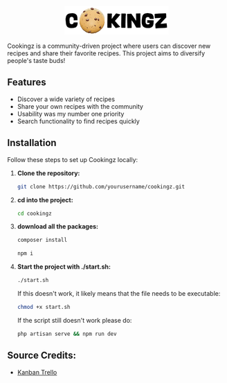 <p align="center">
    <img 
    src="https://raw.githubusercontent.com/tristanvong/Cookingz/4063e606c82e8a38fedf9471a8f44fbe6dc8fff1/public/images/logo.png" 
    alt="Cookingz Logo">
</p>

Cookingz is a community-driven project where users can discover new recipes and share their favorite recipes. This project aims to diversify people's taste buds!

## Features

- Discover a wide variety of recipes
- Share your own recipes with the community
- Usability was my number one priority
- Search functionality to find recipes quickly

## Installation

Follow these steps to set up Cookingz locally:

1. **Clone the repository:**

   ```bash
   git clone https://github.com/yourusername/cookingz.git
   ```
   
2. **cd into the project:**

    ```bash
    cd cookingz
    ```
    
3. **download all the packages:**

    ```bash
    composer install
    ```
    
    ```bash
    npm i
    ```
    
3. **Start the project with ./start.sh:**

    ```bash
    ./start.sh
    ```
    
    If this doesn't work, it likely means that the file needs to be executable:
    
    ```bash
    chmod +x start.sh
    ```
    
    If the script still doesn't work please do:
    ```bash
    php artisan serve && npm run dev
    ```
   
## Source Credits:
- [Kanban Trello](https://trello.com/b/zEEBwU9s/kanban-backend-web-cookingz)
